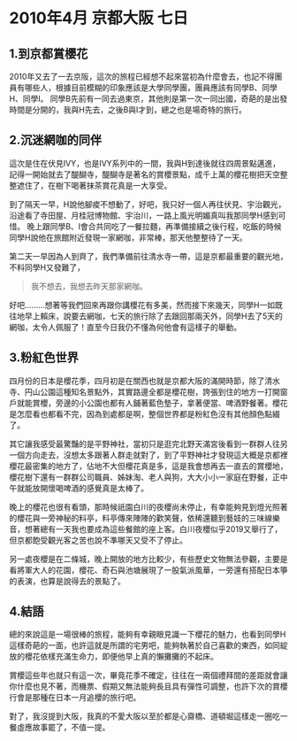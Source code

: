 # 2010年4月 京都大阪 七日

## 1.到京都賞櫻花
2010年又去了一去京阪，這次的旅程已經想不起來當初為什麼會去，也記不得團員有哪些人，根據目前模糊的印象應該是大學同學團，團員應該有同學B、同學H、同學I。
同學B先前有一同去過東京，其他則是第一次一同出國，奇葩的是出發時間是分開的，我與H先去，之後B與I才到，總之也是場奇特的旅行。

## 2.沉迷網咖的同伴
這次是住在伏見IVY，也是IVY系列中的一間，我與H到達後就往四周景點邁進，記得一開始就去了醍醐寺，醍醐寺是著名的賞櫻景點，成千上萬的櫻花樹把天空整整遮住了，在樹下喝著抹茶賞花真是一大享受。

到了隔天一早，H說他腳痠不想動了，好吧，我只好一個人再往伏見、宇治觀光，沿途看了寺田屋、月桂冠博物館、宇治川，一路上風光明媚真叫我那同學H感到可惜。
晚上跟同學B、I會合共同吃了一餐拉麵，再準備接續之後行程，吃飯的時候同學H說他在旅館附近發現一家網咖，非常棒，那天他整整待了一天。

第二天一早因為人到齊了，我們準備前往清水寺一帶，這是京都最重要的觀光地，不料同學H又發難了，

> 我不想去，我想去昨天那家網咖。

好吧.........想著等我們回來再跟你講櫻花有多美，然而接下來幾天，同學H一如既往地早上賴床，說要去網咖，七天的旅行除了去跟回那兩天外，同學H去了5天的網咖，太令人佩服了！直至今日我仍不懂為何他會有這樣子的舉動。

## 3.粉紅色世界
四月份的日本是櫻花季，四月初是在關西也就是京都大阪的滿開時節，除了清水寺、円山公園這種知名景點外，其實路邊全都是櫻花樹，誇張到住的地方一打開窗戶就能賞櫻，旁邊的小公園也都有人鋪著藍色墊子，拿著便當、啤酒野餐著。櫻花是怎麼看也都看不完，因為到處都是啊，整個世界都是粉紅色沒有其他顏色點綴了。

其它讓我感受最驚豔的是平野神社，當初只是逛完北野天滿宮後看到一群群人往另一個方向走去，沒想太多跟著人群走就對了，到了平野神社才發現這大概是京都裡櫻花最密集的地方了，佔地不大但櫻花真是多，這是我會想再去一直去的賞櫻地，櫻花樹下還有一群群公司職員、姊妹淘、老人與狗，大大小小一家庭在野餐，正中午就能放開懷喝啤酒的感覺真是太棒了。

晚上的櫻花也很有看頭，那時候祇園白川的夜櫻尚未停止，有幸能夠見到燈光照著的櫻花與一旁神秘的料亭，料亭傳來陣陣的歡笑聲，依稀還聽到藝妓的三味線樂音，想著總有一天我也要成為這些餐館的座上客。白川夜櫻似乎2019又舉行了，但京都飽受觀光客之苦也說不準哪天又受不了停止。

另一處夜櫻是在二條城，晚上開放的地方比較少，有些歷史文物無法參觀，主要是看將軍大人的花園，櫻花、奇石與池塘展現了一股氣派風華，一旁還有搭配日本箏的表演，也算是說得去的景點了。

## 4.結語
總的來說這是一場很棒的旅程，能夠有幸親眼見識一下櫻花的魅力，也看到同學H這樣奇葩的一面，也許這就是所謂的宅男吧，能夠執著於自己喜歡的東西，如同綻放的櫻花依樣充滿生命力，即便他早上真的懶攤攤的不起床。

賞櫻這些年也就只有這一次，畢竟花季不確定，往往在一兩個禮拜間的差距就會讓你什麼也見不著，而機票、假期又無法能夠長且具有彈性可調整，也許下次的賞櫻行會是那種在日本一月追櫻的旅行吧。

對了，我沒提到大阪，我真的不愛大阪以至於都是心齋橋、道頓堀這樣走一圈吃一餐虛應故事罷了，不值一提。
